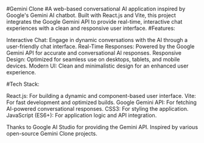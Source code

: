 #Gemini Clone
#A web-based conversational AI application inspired by Google's Gemini AI chatbot. Built with React.js and Vite, this project integrates the Google Gemini API to provide real-time, interactive chat experiences with a clean and responsive user interface.
#Features:

Interactive Chat: Engage in dynamic conversations with the AI through a user-friendly chat interface.
Real-Time Responses: Powered by the Google Gemini API for accurate and conversational AI responses.
Responsive Design: Optimized for seamless use on desktops, tablets, and mobile devices.
Modern UI: Clean and minimalistic design for an enhanced user experience.

#Tech Stack:

React.js: For building a dynamic and component-based user interface.
Vite: For fast development and optimized builds.
Google Gemini API: For fetching AI-powered conversational responses.
CSS3: For styling the application.
JavaScript (ES6+): For application logic and API integration.



Thanks to Google AI Studio for providing the Gemini API.
Inspired by various open-source Gemini Clone projects.



 
